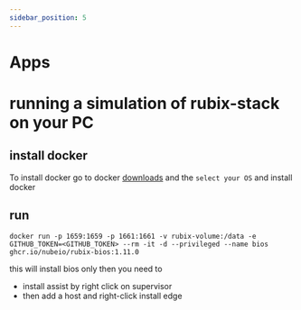 ```yaml
---
sidebar_position: 5
---
```


# Apps

# running a simulation of rubix-stack on your PC

## install docker
To install docker go to docker [downloads](https://docs.docker.com/get-docker/) and the `select your OS` and install docker

## run
```
docker run -p 1659:1659 -p 1661:1661 -v rubix-volume:/data -e GITHUB_TOKEN=<GITHUB_TOKEN> --rm -it -d --privileged --name bios ghcr.io/nubeio/rubix-bios:1.11.0
```

this will install bios only
then you need to
* install assist by right click on supervisor
* then add a host and right-click install edge